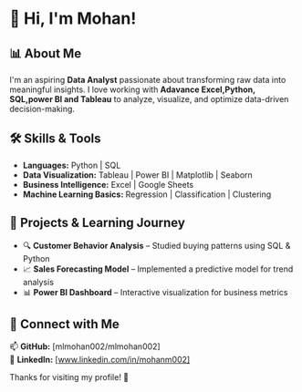 # 👋 Hi, I'm Mohan!

## 📊 About Me
I'm an aspiring **Data Analyst** passionate about transforming raw data into meaningful insights. I love working with **Adavance Excel,Python, SQL,power BI  and Tableau** to analyze, visualize, and optimize data-driven decision-making.

## 🛠 Skills & Tools
- **Languages:** Python | SQL  
- **Data Visualization:** Tableau | Power BI | Matplotlib | Seaborn  
- **Business Intelligence:** Excel | Google Sheets  
- **Machine Learning Basics:** Regression | Classification | Clustering  

## 🚀 Projects & Learning Journey
- 🔍 **Customer Behavior Analysis** – Studied buying patterns using SQL & Python  
- 📈 **Sales Forecasting Model** – Implemented a predictive model for trend analysis  
- 📊 **Power BI Dashboard** – Interactive visualization for business metrics  

## 🔗 Connect with Me
📫 **GitHub:** [mlmohan002/mlmohan002]  
🔗 **LinkedIn:** [www.linkedin.com/in/mohanm002]  

Thanks for visiting my profile! 🚀  
